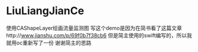 # LiuLiangJianCe
使用CAShapeLayer绘画流量监测图
写这个demo是因为在简书看了这篇文章http://www.jianshu.com/p/69f0b7f38cb6 但是简主使用的swift编写的，所以我就用oc重新写了一份 谢谢简主的思路
